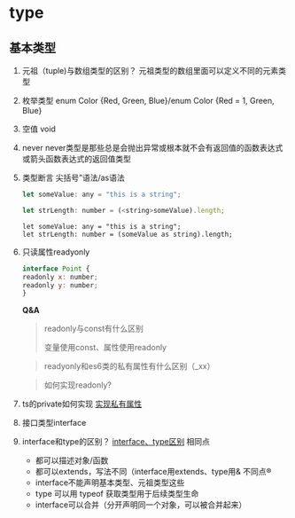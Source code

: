 # type

## 基本类型

1. 元祖（tuple)与数组类型的区别？
   元祖类型的数组里面可以定义不同的元素类型
2. 枚举类型
   enum Color {Red, Green, Blue}/enum Color {Red = 1, Green, Blue}
3. 空值 void
4. never
    never类型是那些总是会抛出异常或根本就不会有返回值的函数表达式或箭头函数表达式的返回值类型
5.  类型断言
    尖括号”语法/as语法
    ```js
    let someValue: any = "this is a string";

    let strLength: number = (<string>someValue).length;
    ```
    ```
    let someValue: any = "this is a string";
    let strLength: number = (someValue as string).length;
    ```
6. 只读属性readyonly
    ```js
    interface Point {
    readonly x: number;
    readonly y: number;
    }
    ```
    **Q&A**
    > readonly与const有什么区别
    >
    > 变量使用const、属性使用readonly

    > readyonly和es6类的私有属性有什么区别（_xx）

    > 如何实现readonly?
7. ts的private如何实现
[实现私有属性](https://juejin.cn/post/7080131411503972366#heading-3)
7. 接口类型interface

8. interface和type的区别？
   [interface、type区别](https://github.com/SunshowerC/blog/issues/7)
   相同点
   - 都可以描述对象/函数
   - 都可以extends，写法不同（interface用extends、type用&
   不同点®
   - interface不能声明基本类型、元祖类型这些
   - type 可以用 typeof 获取类型用于后续类型生命
   - interface可以合并（分开声明同一个对象，可以被合并起来）